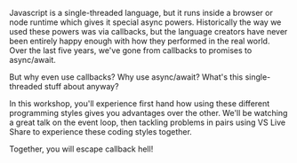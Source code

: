 Javascript is a single-threaded language, but it runs inside a browser or node runtime which gives it special async powers.
Historically the way we used these powers was via callbacks, but the language creators have never been entirely happy enough with how they performed in the real world. Over the last five years, we've gone from callbacks to promises to async/await. 

But why even use callbacks? Why use async/await? What's this single-threaded stuff about anyway?

In this workshop, you'll experience first hand how using these different programming styles gives you advantages over the other. We'll be watching a great talk on the event loop, then tackling problems in pairs using VS Live Share to experience these coding styles together.

Together, you will escape callback hell!

